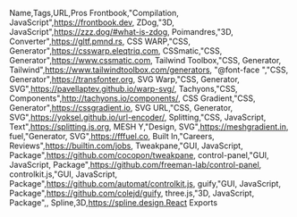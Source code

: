 Name,Tags,URL,Pros
Frontbook,"Compilation, JavaScript",https://frontbook.dev,
ZDog,"3D, JavaScript",https://zzz.dog/#what-is-zdog,
Poimandres,"3D, Converter",https://gltf.pmnd.rs,
CSS WARP,"CSS, Generator",https://csswarp.eleqtriq.com,
CSSmatic,"CSS, Generator",https://www.cssmatic.com,
Tailwind Toolbox,"CSS, Generator, Tailwind",https://www.tailwindtoolbox.com/generators,
"@font-face ","CSS, Generator",https://transfonter.org,
SVG Warp,"CSS, Generator, SVG",https://pavellaptev.github.io/warp-svg/,
Tachyons,"CSS, Components",http://tachyons.io/components/,
CSS Gradient,"CSS, Generator",https://cssgradient.io,
SVG URL,"CSS, Generator, SVG",https://yoksel.github.io/url-encoder/,
Splitting,"CSS, JavaScript, Text",https://splitting.js.org,
MESH Y,"Design, SVG",https://meshgradient.in,
fuel,"Generator, SVG",https://fffuel.co,
Built In,"Careers, Reviews",https://builtin.com/jobs,
Tweakpane,"GUI, JavaScript, Package",https://github.com/cocopon/tweakpane,
control-panel,"GUI, JavaScript, Package",https://github.com/freeman-lab/control-panel,
controlkit.js,"GUI, JavaScript, Package",https://github.com/automat/controlkit.js,
guify,"GUI, JavaScript, Package",https://github.com/colejd/guify,
three.js,"3D, JavaScript, Package",,
Spline,3D,https://spline.design,React Exports